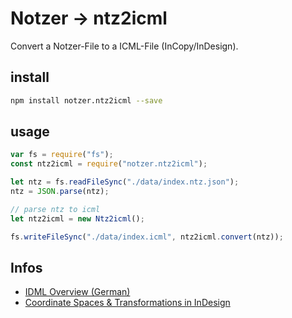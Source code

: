 # Notzer → ntz2icml
Convert a Notzer-File to a ICML-File (InCopy/InDesign).


## install
```sh
npm install notzer.ntz2icml --save
```

## usage
```js
var fs = require("fs");
const ntz2icml = require("notzer.ntz2icml");

let ntz = fs.readFileSync("./data/index.ntz.json");
ntz = JSON.parse(ntz);

// parse ntz to icml
let ntz2icml = new Ntz2icml();

fs.writeFileSync("./data/index.icml", ntz2icml.convert(ntz));

```

## Infos
* [IDML Overview (German)](https://www.markupforum.de/images/2015/vortraege/IDML_Fellenz.pdf)
* [Coordinate Spaces & Transformations in InDesign](http://www.indiscripts.com/tag/CST)
